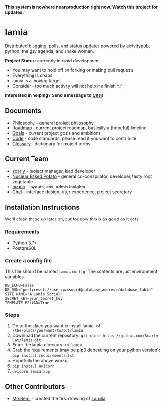 **This system is nowhere near production right now. Watch this project for updates.**

lamia
=====

Distributed blogging, polls, and status updates powered by activitypub, python, the gay agenda, and snake women.

**Project Status:** currently in rapid development.

* You may want to hold off on forking or making pull requests
* Everything is chaos
* lamia is a moving target
* Consider - too much activity will not help me finish ^_^;

**Interested in helping? Send a message to [Chel](https://computerfairi.es/@Chel)!**

Documents
---------

* [Philosophy](docs/philosophy.md) - general project philosophy
* [Roadmap](docs/roadmap.md) - current project roadmap, basically a (hopeful) timeline
* [Goals](docs/goals.md) - current project goals and ambitions
* [Code](docs/code.md) - code standards, please read if you want to contribute
* [Glossary](docs/glossary.md) - dictionary for project terms

Current Team
------------

* [scarly](https://computerfairi.es/@scarly) - project manager, lead developer
* [Nuclear Baked Potato](https://cybre.space/@TheHottestPotato) - general co-conspirator, developer, tasty root vegetable
* [maple](https://computerfairi.es/@maple) - layouts, css, admin insights
* [Chel](https://computerfairi.es/@Chel) - interface design, user experience, project secretary

Installation Instructions
-------------------------

We'll clean these up later on, but for now this is as good as it gets.

### Requirements

* Python 3.7+
* PostgreSQL

### Create a config file

This file should be named `lamia.config`. The contents are just environment variables.

```
DB_ECHO=False
DB_DSN="postgresql://user:password@database_address/database_table"
SITE_NAME="A Lamia Social"
SECRET_KEY=your_secret_key
TEMPLATE_RELOAD=True
```

### Steps

1. Go to the place you want to install lamia: `cd /the/place/you/want/to/put/lamia`
2. Download the current repository: `git clone https://github.com/Scarly-Cat/lamia.git`
3. Enter the lamia directory: `cd lamia`
4. Grab the requirements (may be pip3 depending on your python version): `pip install requirements.txt`
5. Hopefully the above works.
6. `pip install uvicorn`
7. `uvicorn lamia:app`

Other Contributors
------------------

* [MrsRemi](https://www.deviantart.com/mrsremi) - created the first drawing of [Lamilia](docs/Lamilia.png)

